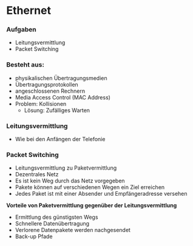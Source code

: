 # Ethernet

### Aufgaben

* Leitungsvermittlung
* Packet Switching

### Besteht aus:

* physikalischen Übertragungsmedien
* Übertragungsprotokollen
* angeschlossenen Rechnern
* Media Access Control \(MAC Address\)
* Problem: Kollisionen
  * Lösung: Zufälliges Warten

### Leitungsvermittlung

* Wie bei den Anfängen der Telefonie

### Packet Switching

* Leitungsvermittlung zu Paketvermittlung
* Dezentrales Netz
* Es ist kein Weg durch das Netz vorgegeben
* Pakete können auf verschiedenen Wegen ein Ziel erreichen
* Jedes Paket ist mit einer Absender und Empfängeradresse versehen

**Vorteile von Paketvermittlung gegenüber der Leitungsvermittlung**

* Ermittlung des günstigsten Wegs
* Schnellere Datenübertragung
* Verlorene Datenpakete werden nachgesendet
* Back-up Pfade

